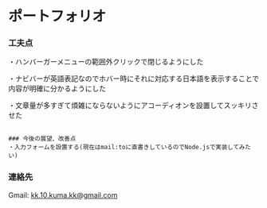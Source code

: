 # ポートフォリオ
### 工夫点
・ハンバーガーメニューの範囲外クリックで閉じるようにした

・ナビバーが英語表記なのでホバー時にそれに対応する日本語を表示することで内容が明確に分かるようにした

・文章量が多すぎて煩雑にならないようにアコーディオンを設置してスッキリさせた
```

### 今後の展望、改善点
・入力フォームを設置する(現在はmail:toに直書きしているのでNode.jsで実装してみたい)
```

### 連絡先
Gmail: kk.10.kuma.kk@gmail.com
```

